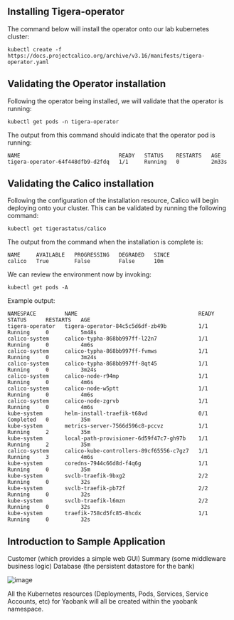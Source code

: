 ## Installing Tigera-operator
The command below will install the operator onto our lab kubernetes cluster:
```
kubectl create -f https://docs.projectcalico.org/archive/v3.16/manifests/tigera-operator.yaml
```
## Validating the Operator installation
Following the operator being installed, we will validate that the operator is running:
```
kubectl get pods -n tigera-operator
```
The output from this command should indicate that the operator pod is running:
```
NAME                               READY   STATUS    RESTARTS   AGE
tigera-operator-64f448dfb9-d2fdq   1/1     Running   0          2m33s
```
## Validating the Calico installation
Following the configuration of the installation resource, Calico will begin deploying onto your cluster. This can be validated by running the following command:
```
kubectl get tigerastatus/calico
```
The output from the command when the installation is complete is:
```
NAME     AVAILABLE   PROGRESSING   DEGRADED   SINCE
calico   True        False         False      10m
```
We can review the environment now by invoking:
```
kubectl get pods -A
```
Example output:
```
NAMESPACE         NAME                                      READY   STATUS      RESTARTS   AGE
tigera-operator   tigera-operator-84c5c5d6df-zb49b          1/1     Running     0          5m48s
calico-system     calico-typha-868bb997ff-l22n7             1/1     Running     0          4m6s
calico-system     calico-typha-868bb997ff-fvmws             1/1     Running     0          3m24s
calico-system     calico-typha-868bb997ff-8qt45             1/1     Running     0          3m24s
calico-system     calico-node-r94mp                         1/1     Running     0          4m6s
calico-system     calico-node-w5ptt                         1/1     Running     0          4m6s
calico-system     calico-node-zgrvb                         1/1     Running     0          4m6s
kube-system       helm-install-traefik-t68vd                0/1     Completed   0          35m
kube-system       metrics-server-7566d596c8-pccvz           1/1     Running     2          35m
kube-system       local-path-provisioner-6d59f47c7-gh97b    1/1     Running     2          35m
calico-system     calico-kube-controllers-89cf65556-c7gz7   1/1     Running     3          4m6s
kube-system       coredns-7944c66d8d-f4q6g                  1/1     Running     0          35m
kube-system       svclb-traefik-9bxg2                       2/2     Running     0          32s
kube-system       svclb-traefik-pb72f                       2/2     Running     0          32s
kube-system       svclb-traefik-l6mzn                       2/2     Running     0          32s
kube-system       traefik-758cd5fc85-8hcdx                  1/1     Running     0          32s
```
## Introduction to Sample Application

Customer (which provides a simple web GUI)
Summary (some middleware business logic)
Database (the persistent datastore for the bank)

![image](https://user-images.githubusercontent.com/14257200/116883959-2e2cf400-abf4-11eb-8a26-6c70c13cbad2.png)

All the Kubernetes resources (Deployments, Pods, Services, Service Accounts, etc) for Yaobank will all be created within the yaobank namespace.

